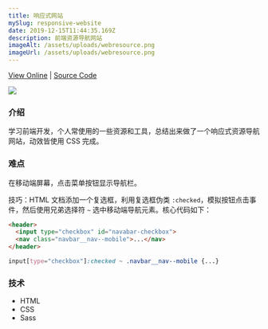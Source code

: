 ```yaml
---
title: 响应式网站
mySlug: responsive-website
date: 2019-12-15T11:44:35.169Z
description: 前端资源导航网站
imageAlt: /assets/uploads/webresource.png
imageUrl: /assets/uploads/webresource.png
---
```

[View Online](https://webresource.netlify.com/) | [Source Code](https://github.com/byodian/web-resources)

![](/assets/uploads/webresource.png)

### 介绍
学习前端开发，个人常使用的一些资源和工具，总结出来做了一个响应式资源导航网站，动效皆使用 CSS 完成。

### 难点
在移动端屏幕，点击菜单按钮显示导航栏。

技巧：HTML 文档添加一个复选框，利用复选框伪类 `:checked`，模拟按钮点击事件，然后使用兄弟选择符 `~` 选中移动端导航元素。核心代码如下：

```html
<header>
  <input type="checkbox" id="navabar-checkbox">
  <nav class="navbar__nav--mobile">...</nav>
</header>
```

```css
input[type="checkbox"]:checked ~ .navbar__nav--mobile {...} 
```

### 技术
- HTML
- CSS
- Sass
